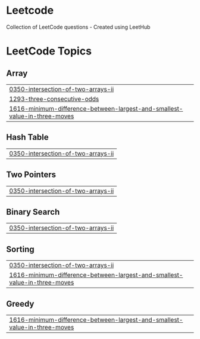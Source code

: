 # Leetcode
Collection of LeetCode questions - Created using LeetHub

<!---LeetCode Topics Start-->
# LeetCode Topics
## Array
|  |
| ------- |
| [0350-intersection-of-two-arrays-ii](https://github.com/prakhar12330/Leetcode/tree/master/0350-intersection-of-two-arrays-ii) |
| [1293-three-consecutive-odds](https://github.com/prakhar12330/Leetcode/tree/master/1293-three-consecutive-odds) |
| [1616-minimum-difference-between-largest-and-smallest-value-in-three-moves](https://github.com/prakhar12330/Leetcode/tree/master/1616-minimum-difference-between-largest-and-smallest-value-in-three-moves) |
## Hash Table
|  |
| ------- |
| [0350-intersection-of-two-arrays-ii](https://github.com/prakhar12330/Leetcode/tree/master/0350-intersection-of-two-arrays-ii) |
## Two Pointers
|  |
| ------- |
| [0350-intersection-of-two-arrays-ii](https://github.com/prakhar12330/Leetcode/tree/master/0350-intersection-of-two-arrays-ii) |
## Binary Search
|  |
| ------- |
| [0350-intersection-of-two-arrays-ii](https://github.com/prakhar12330/Leetcode/tree/master/0350-intersection-of-two-arrays-ii) |
## Sorting
|  |
| ------- |
| [0350-intersection-of-two-arrays-ii](https://github.com/prakhar12330/Leetcode/tree/master/0350-intersection-of-two-arrays-ii) |
| [1616-minimum-difference-between-largest-and-smallest-value-in-three-moves](https://github.com/prakhar12330/Leetcode/tree/master/1616-minimum-difference-between-largest-and-smallest-value-in-three-moves) |
## Greedy
|  |
| ------- |
| [1616-minimum-difference-between-largest-and-smallest-value-in-three-moves](https://github.com/prakhar12330/Leetcode/tree/master/1616-minimum-difference-between-largest-and-smallest-value-in-three-moves) |
<!---LeetCode Topics End-->